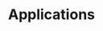 ---
widget: pages
headless: true
weight: 10

title: Applications
subtitle:

content:
  count: 0
  filters:
    author: ''
    category: ''
    exclude_featured: false
    publication_type: ''
    tag: ''
  offset: 0
  order: desc
  page_type: software_apps
design:
  view: 2
  columns: '1'
---
